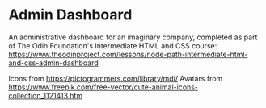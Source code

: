 # Admin Dashboard
An administrative dashboard for an imaginary company, completed as part of The Odin Foundation's Intermediate HTML and CSS course: https://www.theodinproject.com/lessons/node-path-intermediate-html-and-css-admin-dashboard

Icons from https://pictogrammers.com/library/mdi/
Avatars from https://www.freepik.com/free-vector/cute-animal-icons-collection_1121413.htm
